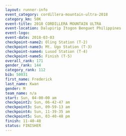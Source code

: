 ```yaml
---
layout: runner-info 
event_category: cordillera-mountain-ultra-2018 
category_km: 50K 
event-title: 2018 CORDILLERA MOUNTAIN ULTRA 
event-location: Dalupirip Itogon Benguet Philippines 
event-logo: 
event-date: 2018-03-03 
checkpoint-name2: Oling Station (T-2) 
checkpoint-name3: Mt. Ugo Station (T-3) 
checkpoint-name4: Lusod Station (T-4) 
checkpoint-name5: Finish (T-5) 
overall_rank: 171
gender_rank: 144
category_rank: 112
bib: 50031
first_name: Frederick
last_name: Kwan
gender: M
team_name: n/a
start: Sun, 04-00-00 am
checkpoint2: Sun, 06-42-47 am
checkpoint3: Sun, 09-59-13 am
checkpoint4: Sun, 11-39-35 am
checkpoint5: Sun, 03-40-48 pm
finish: 11-40-48
status: FINISHER
---
```

